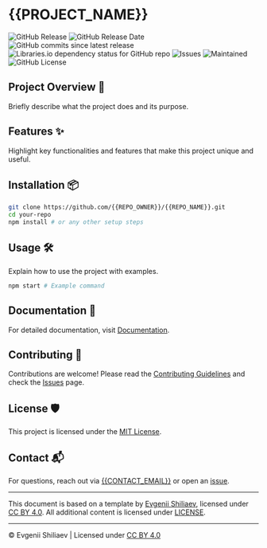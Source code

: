 <!-- Template by Evgenii Shiliaev - Licensed under CC BY 4.0 -->

# {{PROJECT_NAME}}

![GitHub Release](https://img.shields.io/github/v/release/{{REPO_OWNER}}/{{REPO_NAME}}?logo=github&link=https%3A%2F%2Fgithub.com%2F{{REPO_OWNER}}%2F{{REPO_NAME}}%2Freleases%2Flatest)
![GitHub Release Date](https://img.shields.io/github/release-date/{{REPO_OWNER}}/{{REPO_NAME}}?link=https%3A%2F%2Fgithub.com%2F{{REPO_OWNER}}%2F{{REPO_NAME}}%2Freleases%2Flatest)
![GitHub commits since latest release](https://img.shields.io/github/commits-since/{{REPO_OWNER}}/{{REPO_NAME}}/latest?link=https%3A%2F%2Fgithub.com%2F{{REPO_OWNER}}%2F{{REPO_NAME}}%2Freleases%2Flatest)
![Libraries.io dependency status for GitHub repo](https://img.shields.io/librariesio/github/{{REPO_OWNER}}/{{REPO_NAME}}?logo=librariesdotio&logoColor=%23FFFFFF)
![Issues](https://img.shields.io/github/issues/{{REPO_OWNER}}/{{REPO_NAME}}?logo=github&link=https%3A%2F%2Fgithub.com%2F{{REPO_OWNER}}%2F{{REPO_NAME}}%2Fissues)
![Maintained](https://img.shields.io/maintenance/no/2025)
![GitHub License](https://img.shields.io/github/license/{{REPO_OWNER}}/{{REPO_NAME}}?link=https%3A%2F%2Fgithub.com%2F{{REPO_OWNER}}%2F{{REPO_NAME}}%2Fblob%2Fmain%2FLICENSE)

## Project Overview 🚀

Briefly describe what the project does and its purpose.

## Features ✨

Highlight key functionalities and features that make this project unique and useful.

## Installation 📦

```sh
git clone https://github.com/{{REPO_OWNER}}/{{REPO_NAME}}.git
cd your-repo
npm install # or any other setup steps
```

## Usage 🛠️

Explain how to use the project with examples.

```sh
npm start # Example command
```

## Documentation 📜

For detailed documentation, visit [Documentation][documentation].

## Contributing 👥

Contributions are welcome! Please read the [Contributing Guidelines][CONTRIBUTING] and check the [Issues][issues] page.

## License 🛡️

This project is licensed under the [MIT License][LICENSE].

## Contact 📬

For questions, reach out via [{{CONTACT_EMAIL}}][{{CONTACT_EMAIL}}] or open an [issue][issues].

---

This document is based on a template by [Evgenii Shiliaev][evgenii-shiliaev-github],
licensed under [CC BY 4.0][jekwwer-markdown-docs-kit-license]. All additional content is licensed under [LICENSE][LICENSE].

---

© Evgenii Shiliaev | Licensed under [CC BY 4.0][jekwwer-markdown-docs-kit-license]

[CONTRIBUTING]: CONTRIBUTING.md
[LICENSE]: LICENSE
[{{CONTACT_EMAIL}}]: mailto:{{CONTACT_EMAIL}}
[documentation]: {{DOCUMENTATION_URL}}
[issues]: {{ISSUES_URL}}
[evgenii-shiliaev-github]: https://github.com/Jekwwer
[jekwwer-markdown-docs-kit-license]: https://github.com/Jekwwer/markdown-docs-kit/blob/main/LICENSE
